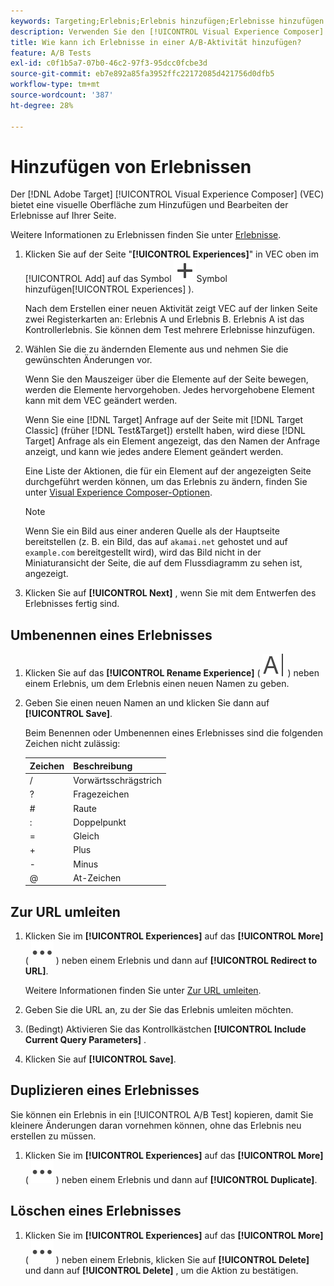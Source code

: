 ```yaml
---
keywords: Targeting;Erlebnis;Erlebnis hinzufügen;Erlebnisse hinzufügen
description: Verwenden Sie den [!UICONTROL Visual Experience Composer] (VEC), um Aktivitäten Erlebnisse hinzuzufügen.
title: Wie kann ich Erlebnisse in einer A/B-Aktivität hinzufügen?
feature: A/B Tests
exl-id: c0f1b5a7-07b0-46c2-97f3-95dcc0fcbe3d
source-git-commit: eb7e892a85fa3952ffc22172085d421756d0dfb5
workflow-type: tm+mt
source-wordcount: '387'
ht-degree: 28%

---
```


# Hinzufügen von Erlebnissen

Der [!DNL Adobe Target] [!UICONTROL Visual Experience Composer] (VEC) bietet eine visuelle Oberfläche zum Hinzufügen und Bearbeiten der Erlebnisse auf Ihrer Seite.

Weitere Informationen zu Erlebnissen finden Sie unter [Erlebnisse](/help/main/c-experiences/experiences.md#concept_A2E10F6AFB3D4AEAB6951EE14688848D).

1. Klicken Sie auf der Seite &quot;**[!UICONTROL Experiences]**&quot; in VEC oben im [!UICONTROL Add] auf das Symbol ![ ( ](/help/main/assets/icons/Add.svg)Symbol hinzufügen[!UICONTROL Experiences] ).

   Nach dem Erstellen einer neuen Aktivität zeigt VEC auf der linken Seite zwei Registerkarten an: Erlebnis A und Erlebnis B. Erlebnis A ist das Kontrollerlebnis. Sie können dem Test mehrere Erlebnisse hinzufügen.

1. Wählen Sie die zu ändernden Elemente aus und nehmen Sie die gewünschten Änderungen vor.

   Wenn Sie den Mauszeiger über die Elemente auf der Seite bewegen, werden die Elemente hervorgehoben. Jedes hervorgehobene Element kann mit dem VEC geändert werden.

   Wenn Sie eine [!DNL Target] Anfrage auf der Seite mit [!DNL Target Classic] (früher [!DNL Test&Target]) erstellt haben, wird diese [!DNL Target] Anfrage als ein Element angezeigt, das den Namen der Anfrage anzeigt, und kann wie jedes andere Element geändert werden.

   Eine Liste der Aktionen, die für ein Element auf der angezeigten Seite durchgeführt werden können, um das Erlebnis zu ändern, finden Sie unter [Visual Experience Composer-Optionen](/help/main/c-experiences/c-visual-experience-composer/viztarget-options.md).

   >[!NOTE]
   >
   >Wenn Sie ein Bild aus einer anderen Quelle als der Hauptseite bereitstellen (z. B. ein Bild, das auf `akamai.net` gehostet und auf `example.com` bereitgestellt wird), wird das Bild nicht in der Miniaturansicht der Seite, die auf dem Flussdiagramm zu sehen ist, angezeigt.

1. Klicken Sie auf **[!UICONTROL Next]** , wenn Sie mit dem Entwerfen des Erlebnisses fertig sind.

## Umbenennen eines Erlebnisses

1. Klicken Sie auf das **[!UICONTROL Rename Experience]** ( ![Umbenennen](/help/main/assets/icons/Rename.svg) ) neben einem Erlebnis, um dem Erlebnis einen neuen Namen zu geben.

2. Geben Sie einen neuen Namen an und klicken Sie dann auf **[!UICONTROL Save]**.

   Beim Benennen oder Umbenennen eines Erlebnisses sind die folgenden Zeichen nicht zulässig:

   | Zeichen | Beschreibung |
   |--- |--- |
   | / | Vorwärtsschrägstrich |
   | ? | Fragezeichen |
   | # | Raute |
   | : | Doppelpunkt |
   | = | Gleich |
   | + | Plus |
   | - | Minus |
   | @ | At-Zeichen |

## Zur URL umleiten

1. Klicken Sie im **[!UICONTROL Experiences]** auf das **[!UICONTROL More]** ( ![Mehr-Symbol](/help/main/assets/icons/MoreSmall.svg) ) neben einem Erlebnis und dann auf **[!UICONTROL Redirect to URL]**.

   Weitere Informationen finden Sie unter [Zur URL umleiten](/help/main/c-experiences/c-visual-experience-composer/redirect-offer.md).

1. Geben Sie die URL an, zu der Sie das Erlebnis umleiten möchten.

1. (Bedingt) Aktivieren Sie das Kontrollkästchen **[!UICONTROL Include Current Query Parameters]** .

1. Klicken Sie auf **[!UICONTROL Save]**.

## Duplizieren eines Erlebnisses

Sie können ein Erlebnis in ein [!UICONTROL A/B Test] kopieren, damit Sie kleinere Änderungen daran vornehmen können, ohne das Erlebnis neu erstellen zu müssen.

1. Klicken Sie im **[!UICONTROL Experiences]** auf das **[!UICONTROL More]** ( ![Mehr-Symbol](/help/main/assets/icons/MoreSmall.svg) ) neben einem Erlebnis und dann auf **[!UICONTROL Duplicate]**.

## Löschen eines Erlebnisses

1. Klicken Sie im **[!UICONTROL Experiences]** auf das **[!UICONTROL More]** ( ![Mehr-Symbol](/help/main/assets/icons/MoreSmall.svg) ) neben einem Erlebnis, klicken Sie auf **[!UICONTROL Delete]** und dann auf **[!UICONTROL Delete]** , um die Aktion zu bestätigen.
